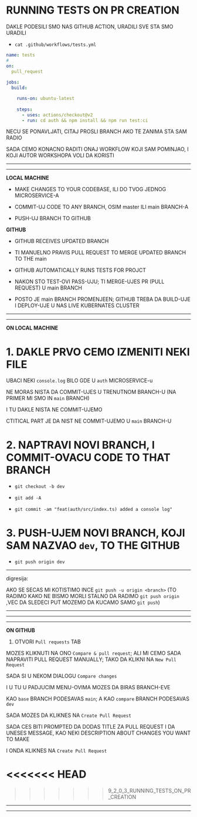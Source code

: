 # RUNNING TESTS ON PR CREATION

DAKLE PODESILI SMO NAS GITHUB ACTION, URADILI SVE STA SMO URADILI

- `cat .github/workflows/tests.yml`

```yml
name: tests
# 
on:
  pull_request
  
jobs:
  build:

    runs-on: ubuntu-latest
    
    steps:
      - uses: actions/checkout@v2
      - run: cd auth && npm install && npm run test:ci

```

NECU SE PONAVLJATI, CITAJ PROSLI BRANCH AKO TE ZANIMA STA SAM RADIO

SADA CEMO KONACNO RADITI ONAJ WORKFLOW KOJI SAM POMINJAO, I KOJI AUTOR WORKSHOPA VOLI DA KORISTI

***
***

**LOCAL MACHINE**

- MAKE CHANGES TO YOUR CODEBASE, ILI DO TVOG JEDNOG MICROSERVICE-A

- COMMIT-UJ CODE TO ANY BRANCH, OSIM master ILI main BRANCH-A

- PUSH-UJ BRANCH TO GITHUB

**GITHUB**

- GITHUB RECEIVES UPDATED BRANCH

- TI MANUELNO PRAVIS PULL REQUEST TO MERGE UPDATED BRANCH TO THE main

- GITHUB AUTOMATICALLY RUNS TESTS FOR PROJCT

- NAKON STO TEST-OVI PASS-UJU; TI MERGE-UJES PR (PULL REQUEST) U main BRANCH

- POSTO JE main BRANCH PROMENJEEN; GITHUB TREBA DA BUILD-UJE I DEPLOY-UJE U NAS LIVE KUBERNATES CLUSTER

***
***

**ON LOCAL MACHINE**

# 1. DAKLE PRVO CEMO IZMENITI NEKI FILE

UBACI NEKI `console.log` BILO GDE U `auth` MICROSERVICE-u

NE MORAS NISTA DA COMMIT-UJES U TRENUTNOM BRANCH-U (NA PRIMER MI SMO IN `main` BRANCH)

I TU DAKLE NISTA NE COMMIT-UJEMO

CTITICAL PART JE DA NIST NE COMMIT-UJEMO U `main` BRANCH-U

# 2. NAPTRAVI NOVI BRANCH, I COMMIT-OVACU CODE TO THAT BRANCH

- `git checkout -b dev`

- `git add -A`

- `git commit -am "feat(auth/src/index.ts) added a console log"`

# 3. PUSH-UJEM NOVI BRANCH, KOJI SAM NAZVAO `dev`, TO THE GITHUB

- `git push origin dev`

***

digresija:

AKO SE SECAS MI KOTISTIMO INCE `git push -u origin <branch>` (TO RADIMO KAKO NE BISMO MORLI STALNO DA RADIMO `git push origin` ,VEC DA SLEDECI PUT MOZEMO DA KUCAMO SAMO `git push`)

***
***
***

**ON GITHUB**

1. OTVORI `Pull requests` TAB

MOZES KLIKNUTI NA ONO `Compare & pull request`; ALI MI CEMO SADA NAPRAVITI PULL REQUEST MANUALLY; TAKO DA KLIKNI NA `New Pull Request`

SADA SI U NEKOM DIALOGU `Compare changes`

I U TU U PADJUCIM MENU-OVIMA MOZES DA BIRAS BRANCH-EVE

KAO `base` BRANCH PODESAVAS `main`; A KAO `compare` BRANCH PODESAVAS `dev`

SADA MOZES DA KLIKNES NA `Create Pull Request`

SADA CES BITI PROMPTED DA DODAS TITLE ZA PULL REQUEST I DA UNESES MESSAGE, KAO NEKI DESCRIPTION ABOUT CHANGES YOU WANT TO MAKE

I ONDA KLIKNES NA `Create Pull Request`

<<<<<<< HEAD
=======
<!--  -->

<!--  -->
>>>>>>> 9_2_0_3_RUNNING_TESTS_ON_PR_CREATION
***
***
